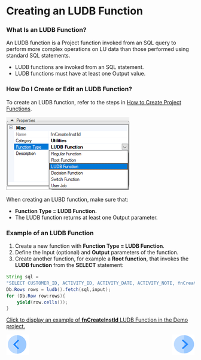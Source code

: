 # Creating an LUDB Function

### What Is an LUDB Function?

An LUDB function is a Project function invoked from an SQL query to perform more complex operations on LU data than those performed using standard SQL statements.
*	LUDB functions are invoked from an SQL statement.
*	LUDB functions must have at least one Output value.

### How Do I Create or Edit an LUDB Function? 
To create an LUDB function, refer to the steps in [How to Create Project Functions](/articles/07_table_population/10_creating_a_project_function.md).

![image](images/07_09_01_screen1.png)

When creating an LUBD function, make sure that:
*	**Function Type = LUDB Function.** 
*	The LUDB function returns at least one Output parameter.

### Example of an LUDB Function

1.	Create a new function with **Function Type = LUDB Function**.
2.	Define the Input (optional) and **Output** parameters of the function.
3.	Create another function, for example a **Root function**, that invokes the **LUDB function** from the **SELECT** statement:

~~~java
String sql = 
"SELECT CUSTOMER_ID, ACTIVITY_ID, ACTIVITY_DATE, ACTIVITY_NOTE, fnCreateInstId(?) IID FROM Customer.ACTIVITY";
Db.Rows rows = ludb().fetch(sql,input);
for (Db.Row row:rows){
	yield(row.cells());
}
~~~

[Click to display an example of **fnCreateInstId** LUDB Function in the Demo project.](/articles/demo_project)

[![Previous](/articles/images/Previous.png)](/articles/07_table_population/09_1_creating_a_trigger_function.md)[<img align="right" width="60" height="54" src="/articles/images/Next.png">](/articles/07_table_population/10_creating_a_project_function.md)
